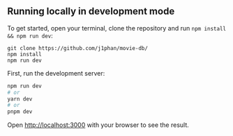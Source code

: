 ## Running locally in development mode

To get started, open your terminal, clone the repository and run 
`npm install && npm run dev`:

    git clone https://github.com/j1phan/movie-db/
    npm install
    npm run dev

First, run the development server:

```bash
npm run dev
# or
yarn dev
# or
pnpm dev
```

Open [http://localhost:3000](http://localhost:3000) with your browser to see the result.
